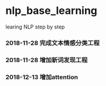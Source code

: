# nlp_base_learning
learing NLP step by step
### 2018-11-28 完成文本情感分类工程

### 2018-11-28 增加新词发现工程

### 2018-12-13 增加attention